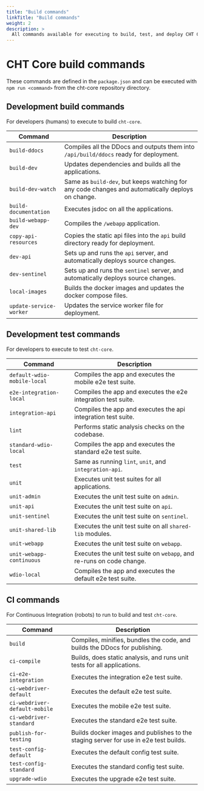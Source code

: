 ```yaml
---
title: "Build commands"
linkTitle: "Build commands"
weight: 2
description: >
  All commands available for executing to build, test, and deploy CHT Core Framework
---
```


# CHT Core build commands

These commands are defined in the `package.json` and can be executed with `npm run <command>` from the cht-core repository directory.

## Development build commands

For developers (humans) to execute to build `cht-core`.

| Command                       | Description |
| ----------------------------- | -- |
| `build-ddocs`                 | Compiles all the DDocs and outputs them into `/api/build/ddocs` ready for deployment. |
| `build-dev`                   | Updates dependencies and builds all the applications. |
| `build-dev-watch`             | Same as `build-dev`, but keeps watching for any code changes and automatically deploys on change. |
| `build-documentation`         | Executes jsdoc on all the applications. |
| `build-webapp-dev`            | Compiles the `/webapp` application. |
| `copy-api-resources`          | Copies the static api files into the `api` build directory ready for deployment. |
| `dev-api`                     | Sets up and runs the `api` server, and automatically deploys source changes. |
| `dev-sentinel`                | Sets up and runs the `sentinel` server, and automatically deploys source changes. |
| `local-images`                | Builds the docker images and updates the docker compose files. |
| `update-service-worker`       | Updates the service worker file for deployment. |

## Development test commands

For developers to execute to test `cht-core`.

| Command                       | Description |
| ----------------------------- | -- |
| `default-wdio-mobile-local`   | Compiles the app and executes the mobile e2e test suite. |
| `e2e-integration-local`       | Compiles the app and executes the e2e integration test suite. |
| `integration-api`             | Compiles the app and executes the api integration test suite. |
| `lint`                        | Performs static analysis checks on the codebase. |
| `standard-wdio-local`         | Compiles the app and executes the standard e2e test suite. |
| `test`                        | Same as running `lint`, `unit`, and `integration-api`. |
| `unit`                        | Executes unit test suites for all applications. |
| `unit-admin`                  | Executes the unit test suite on `admin`. |
| `unit-api`                    | Executes the unit test suite on `api`. |
| `unit-sentinel`               | Executes the unit test suite on `sentinel`. |
| `unit-shared-lib`             | Executes the unit test suite on all `shared-lib` modules. |
| `unit-webapp`                 | Executes the unit test suite on `webapp`. |
| `unit-webapp-continuous`      | Executes the unit test suite on `webapp`, and re-runs on code change. |
| `wdio-local`                  | Compiles the app and executes the default e2e test suite. |

## CI commands

For Continuous Integration (robots) to run to build and test `cht-core`.

| Command                       | Description |
| ----------------------------- | -- |
| `build`                       | Compiles, minifies, bundles the code, and builds the DDocs for publishing. |
| `ci-compile`                  | Builds, does static analysis, and runs unit tests for all applications. |
| `ci-e2e-integration`          | Executes the integration e2e test suite. |
| `ci-webdriver-default`        | Executes the default e2e test suite. |
| `ci-webdriver-default-mobile` | Executes the mobile e2e test suite. |
| `ci-webdriver-standard`       | Executes the standard e2e test suite. |
| `publish-for-testing`         | Builds docker images and publishes to the staging server for use in e2e test builds. |
| `test-config-default`         | Executes the default config test suite. |
| `test-config-standard`        | Executes the standard config test suite. |
| `upgrade-wdio`                | Executes the upgrade e2e test suite. |
